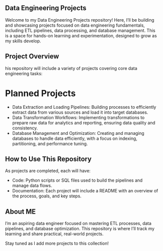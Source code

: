## Data Engineering Projects
Welcome to my Data Engineering Projects repository! Here, I’ll be building and showcasing projects focused on data engineering fundamentals, including ETL pipelines, data processing, and database management. This is a space for hands-on learning and experimentation, designed to grow as my skills develop.

## Project Overview
his repository will include a variety of projects covering core data engineering tasks:

# Planned Projects
- Data Extraction and Loading Pipelines: Building processes to efficiently extract data from various sources and load it into target databases.
- Data Transformation Workflows: Implementing transformations to prepare raw data for analytics and reporting, ensuring data quality and consistency.
- Database Management and Optimization: Creating and managing databases to handle data efficiently, with a focus on indexing, partitioning, and performance tuning.

## How to Use This Repository
As projects are completed, each will have:
- Code: Python scripts or SQL files used to build the pipelines and manage data flows.
- Documentation: Each project will include a README with an overview of the process, goals, and key steps.

## About ME
I’m an aspiring data engineer focused on mastering ETL processes, data pipelines, and database optimization. This repository is where I’ll track my learning and share practical, real-world projects.

Stay tuned as I add more projects to this collection!

